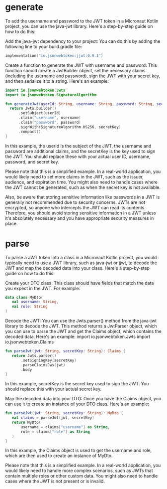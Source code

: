 # generate
To add the username and password to the JWT token in a Micronaut Kotlin project, you can use the java-jwt library. Here's a step-by-step guide on how to do this:

Add the java-jwt dependency to your project: You can do this by adding the following line to your build.gradle file:
``` kotlin
implementation("io.jsonwebtoken:jjwt:0.9.1")
```

Create a function to generate the JWT with username and password: This function should create a JwtBuilder object, set the necessary claims (including the username and password), sign the JWT with your secret key, and then serialize it to a string. Here's an example:
``` kotlin
import io.jsonwebtoken.Jwts
import io.jsonwebtoken.SignatureAlgorithm

fun generateJwt(userId: String, username: String, password: String, secretKey: String): String {
  return Jwts.builder()
      .setSubject(userId)
      .claim("username", username)
      .claim("password", password)
      .signWith(SignatureAlgorithm.HS256, secretKey)
      .compact()
}
```
In this example, the userId is the subject of the JWT, the username and password are additional claims, and the secretKey is the key used to sign the JWT. You should replace these with your actual user ID, username, password, and secret key.

Please note that this is a simplified example. In a real-world application, you would likely need to set more claims in the JWT, such as the issuer, audience, and expiration time. You might also need to handle cases where the JWT cannot be generated, such as when the secret key is not available.

Also, be aware that storing sensitive information like passwords in a JWT is generally not recommended due to security concerns. JWTs are not encrypted, so anyone who intercepts the JWT can read its contents. Therefore, you should avoid storing sensitive information in a JWT unless it's absolutely necessary and you have appropriate security measures in place.

# parse
To parse a JWT token into a class in a Micronaut Kotlin project, you would typically need to use a JWT library, such as java-jwt or jjwt, to decode the JWT and map the decoded data into your class. Here's a step-by-step guide on how to do this:

Create your DTO class: This class should have fields that match the data you expect in the JWT. For example:
```kotlin
data class MyDto(
   val username: String,
   val role: String
)
```
Decode the JWT: You can use the Jwts.parser() method from the java-jwt library to decode the JWT. This method returns a JwtParser object, which you can use to parse the JWT and get the Claims object, which contains the decoded data. Here's an example:
import io.jsonwebtoken.Jwts
import io.jsonwebtoken.Claims

``` kotlin
fun parseJwt(jwt: String, secretKey: String): Claims {
   return Jwts.parser()
       .setSigningKey(secretKey)
       .parseClaimsJws(jwt)
       .body
}
```
In this example, secretKey is the secret key used to sign the JWT. You should replace this with your actual secret key.

Map the decoded data into your DTO: Once you have the Claims object, you can use it to create an instance of your DTO class. Here's an example:
```kotlin
fun parseJwt(jwt: String, secretKey: String): MyDto {
   val claims = parseJwt(jwt, secretKey)
   return MyDto(
       username = claims["username"] as String,
       role = claims["role"] as String
   )
}
```
In this example, the Claims object is used to get the username and role, which are then used to create an instance of MyDto.

Please note that this is a simplified example. In a real-world application, you would likely need to handle more complex scenarios, such as JWTs that contain multiple roles or other custom data. You might also need to handle cases where the JWT is not present or is invalid.


